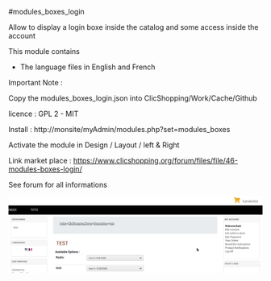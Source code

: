 #modules_boxes_login

Allow to display a login boxe inside the catalog and some access inside the account

This module contains

- The language files in English and French
  
Important Note :

Copy the modules_boxes_login.json into ClicShopping/Work/Cache/Github

licence  : GPL 2 - MIT

Install :
http://monsite/myAdmin/modules.php?set=modules_boxes

Activate the module in Design / Layout / left & Right

Link market place : https://www.clicshopping.org/forum/files/file/46-modules-boxes-login/

See forum for all informations

![image](https://github.com/ClicShoppingOfficialModulesV3/modules_boxes_login/blob/master/ModuleInfosJson/login.png)
